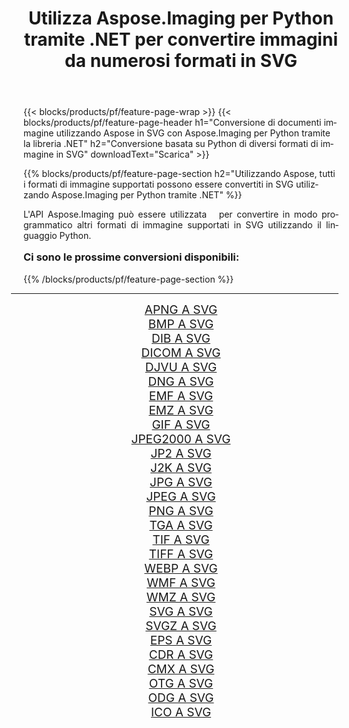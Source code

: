 ﻿---
title: Utilizza Aspose.Imaging per Python tramite .NET per convertire immagini da numerosi formati in SVG 
weight: 3920
url: /it/python-net/conversion/to/svg/ 
lang: it
langdirlevel: 2
locales: zh-hans,ja,it,ru,de,es,fr,nl,id,lt,pl,pt,vi,tr,ko,zh-hant,ar,hi,th,sv,cs,uk,he
description: Puoi utilizzare Aspose.Imaging per Python tramite la libreria .NET per convertire da una varietà di formati in SVG
---

{{< blocks/products/pf/feature-page-wrap >}}
{{< blocks/products/pf/feature-page-header h1="Conversione di documenti immagine utilizzando Aspose in SVG con Aspose.Imaging per Python tramite la libreria .NET" h2="Conversione basata su Python di diversi formati di immagine in SVG" downloadText="Scarica" >}}


{{% blocks/products/pf/feature-page-section  h2="Utilizzando Aspose, tutti i formati di immagine supportati possono essere convertiti in SVG utilizzando Aspose.Imaging per Python tramite .NET" %}}
<p align=justify>L'API Aspose.Imaging può essere utilizzata   per convertire in modo programmatico altri formati di immagine supportati in SVG utilizzando il linguaggio Python.</p>
<h3 style="margin-top:16px;">
Ci sono le prossime conversioni disponibili:
</h3>
{{% /blocks/products/pf/feature-page-section %}}
<div class="container-fluid productfamilypage bg-gray">
    <div class="convertypes bg-gray agp-content section">
        <div class="container">
		<hr style="margin-left:-20px;"/>
		<div class="row other-converters" style="gap: 10px;font-size: 19px;text-align:center;">
		    <div class='col-md-3 other-converter remove-lp remove-rp'><a href="/imaging/it/python-net/conversion/apng-to-svg/" style="padding:15px;">APNG A SVG</a></div>
<div class='col-md-3 other-converter remove-lp remove-rp'><a href="/imaging/it/python-net/conversion/bmp-to-svg/" style="padding:15px;">BMP A SVG</a></div>
<div class='col-md-3 other-converter remove-lp remove-rp'><a href="/imaging/it/python-net/conversion/dib-to-svg/" style="padding:15px;">DIB A SVG</a></div>
<div class='col-md-3 other-converter remove-lp remove-rp'><a href="/imaging/it/python-net/conversion/dicom-to-svg/" style="padding:15px;">DICOM A SVG</a></div>
<div class='col-md-3 other-converter remove-lp remove-rp'><a href="/imaging/it/python-net/conversion/djvu-to-svg/" style="padding:15px;">DJVU A SVG</a></div>
<div class='col-md-3 other-converter remove-lp remove-rp'><a href="/imaging/it/python-net/conversion/dng-to-svg/" style="padding:15px;">DNG A SVG</a></div>
<div class='col-md-3 other-converter remove-lp remove-rp'><a href="/imaging/it/python-net/conversion/emf-to-svg/" style="padding:15px;">EMF A SVG</a></div>
<div class='col-md-3 other-converter remove-lp remove-rp'><a href="/imaging/it/python-net/conversion/emz-to-svg/" style="padding:15px;">EMZ A SVG</a></div>
<div class='col-md-3 other-converter remove-lp remove-rp'><a href="/imaging/it/python-net/conversion/gif-to-svg/" style="padding:15px;">GIF A SVG</a></div>
<div class='col-md-3 other-converter remove-lp remove-rp'><a href="/imaging/it/python-net/conversion/jpeg2000-to-svg/" style="padding:15px;">JPEG2000 A SVG</a></div>
<div class='col-md-3 other-converter remove-lp remove-rp'><a href="/imaging/it/python-net/conversion/jp2-to-svg/" style="padding:15px;">JP2 A SVG</a></div>
<div class='col-md-3 other-converter remove-lp remove-rp'><a href="/imaging/it/python-net/conversion/j2k-to-svg/" style="padding:15px;">J2K A SVG</a></div>
<div class='col-md-3 other-converter remove-lp remove-rp'><a href="/imaging/it/python-net/conversion/jpg-to-svg/" style="padding:15px;">JPG A SVG</a></div>
<div class='col-md-3 other-converter remove-lp remove-rp'><a href="/imaging/it/python-net/conversion/jpeg-to-svg/" style="padding:15px;">JPEG A SVG</a></div>
<div class='col-md-3 other-converter remove-lp remove-rp'><a href="/imaging/it/python-net/conversion/png-to-svg/" style="padding:15px;">PNG A SVG</a></div>
<div class='col-md-3 other-converter remove-lp remove-rp'><a href="/imaging/it/python-net/conversion/tga-to-svg/" style="padding:15px;">TGA A SVG</a></div>
<div class='col-md-3 other-converter remove-lp remove-rp'><a href="/imaging/it/python-net/conversion/tif-to-svg/" style="padding:15px;">TIF A SVG</a></div>
<div class='col-md-3 other-converter remove-lp remove-rp'><a href="/imaging/it/python-net/conversion/tiff-to-svg/" style="padding:15px;">TIFF A SVG</a></div>
<div class='col-md-3 other-converter remove-lp remove-rp'><a href="/imaging/it/python-net/conversion/webp-to-svg/" style="padding:15px;">WEBP A SVG</a></div>
<div class='col-md-3 other-converter remove-lp remove-rp'><a href="/imaging/it/python-net/conversion/wmf-to-svg/" style="padding:15px;">WMF A SVG</a></div>
<div class='col-md-3 other-converter remove-lp remove-rp'><a href="/imaging/it/python-net/conversion/wmz-to-svg/" style="padding:15px;">WMZ A SVG</a></div>
<div class='col-md-3 other-converter remove-lp remove-rp'><a href="/imaging/it/python-net/conversion/svg-to-svg/" style="padding:15px;">SVG A SVG</a></div>
<div class='col-md-3 other-converter remove-lp remove-rp'><a href="/imaging/it/python-net/conversion/svgz-to-svg/" style="padding:15px;">SVGZ A SVG</a></div>
<div class='col-md-3 other-converter remove-lp remove-rp'><a href="/imaging/it/python-net/conversion/eps-to-svg/" style="padding:15px;">EPS A SVG</a></div>
<div class='col-md-3 other-converter remove-lp remove-rp'><a href="/imaging/it/python-net/conversion/cdr-to-svg/" style="padding:15px;">CDR A SVG</a></div>
<div class='col-md-3 other-converter remove-lp remove-rp'><a href="/imaging/it/python-net/conversion/cmx-to-svg/" style="padding:15px;">CMX A SVG</a></div>
<div class='col-md-3 other-converter remove-lp remove-rp'><a href="/imaging/it/python-net/conversion/otg-to-svg/" style="padding:15px;">OTG A SVG</a></div>
<div class='col-md-3 other-converter remove-lp remove-rp'><a href="/imaging/it/python-net/conversion/odg-to-svg/" style="padding:15px;">ODG A SVG</a></div>
<div class='col-md-3 other-converter remove-lp remove-rp'><a href="/imaging/it/python-net/conversion/ico-to-svg/" style="padding:15px;">ICO A SVG</a></div>
                </div>
        </div>
    </div>
</div>
<br/>

